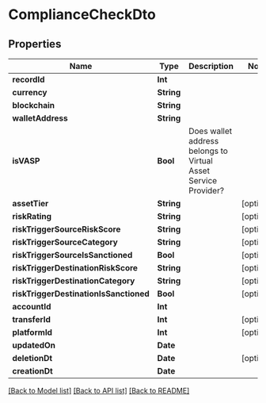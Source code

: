 # ComplianceCheckDto

## Properties
Name | Type | Description | Notes
------------ | ------------- | ------------- | -------------
**recordId** | **Int** |  | 
**currency** | **String** |  | 
**blockchain** | **String** |  | 
**walletAddress** | **String** |  | 
**isVASP** | **Bool** | Does wallet address belongs to Virtual Asset Service Provider? | 
**assetTier** | **String** |  | [optional] 
**riskRating** | **String** |  | [optional] 
**riskTriggerSourceRiskScore** | **String** |  | [optional] 
**riskTriggerSourceCategory** | **String** |  | [optional] 
**riskTriggerSourceIsSanctioned** | **Bool** |  | [optional] 
**riskTriggerDestinationRiskScore** | **String** |  | [optional] 
**riskTriggerDestinationCategory** | **String** |  | [optional] 
**riskTriggerDestinationIsSanctioned** | **Bool** |  | [optional] 
**accountId** | **Int** |  | 
**transferId** | **Int** |  | [optional] 
**platformId** | **Int** |  | [optional] 
**updatedOn** | **Date** |  | 
**deletionDt** | **Date** |  | [optional] 
**creationDt** | **Date** |  | 

[[Back to Model list]](../README.md#documentation-for-models) [[Back to API list]](../README.md#documentation-for-api-endpoints) [[Back to README]](../README.md)


